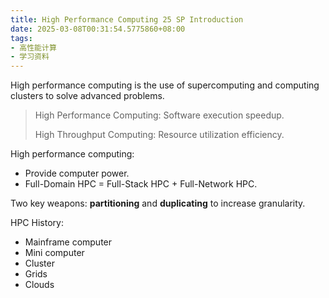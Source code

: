 ```yaml
---
title: High Performance Computing 25 SP Introduction
date: 2025-03-08T00:31:54.5775860+08:00
tags:
- 高性能计算
- 学习资料
---
```


High performance computing is the use of supercomputing and computing clusters to solve advanced problems.

<!--more-->

> High Performance Computing: Software execution speedup.
>
> High Throughput Computing: Resource utilization efficiency.

High performance computing:

- Provide computer power.
- Full-Domain HPC = Full-Stack HPC + Full-Network HPC.

Two key weapons: **partitioning** and **duplicating** to increase granularity.

HPC History:

- Mainframe computer
- Mini computer
- Cluster
- Grids
- Clouds



